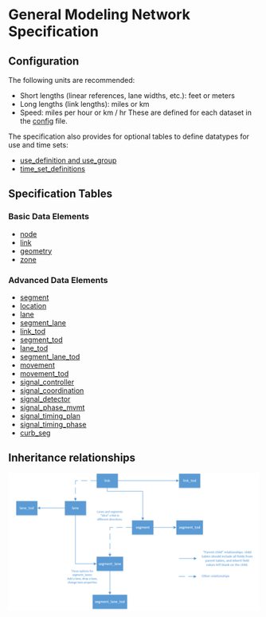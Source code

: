 # General Modeling Network Specification

## Configuration
The following units are recommended:
- Short lengths (linear references, lane widths, etc.): feet or meters
- Long lengths (link lengths): miles or km
- Speed: miles per hour or km / hr
These are defined for each dataset in the [config](Config.md) file.

The specification also provides for optional tables to define datatypes for use and time sets:
- [use_definition and use_group](Use_Definition-and-Use_Group.md)  
- [time_set_definitions](TOD.md#time_set_definitions)

## Specification Tables
### Basic Data Elements
- [node](Node.md)  
- [link](Link.md)
- [geometry](Geometry.md)       
- [zone](Zone.md)
### Advanced Data Elements
- [segment](Segment.md)  
- [location](Location.md)  
- [lane](Lane.md)  
- [segment_lane](Segment_lane.md)
- [link_tod](TOD.md#Link_TOD)  
- [segment_tod](TOD.md#segment_tod)  
- [lane_tod](TOD.md#lane_tod)  
- [segment_lane_tod](TOD.md#segment_lane_tod)  
- [movement](Movement-and-Movement_TOD.md#Movement)  
- [movement_tod](Movement-and-Movement_TOD.md#Movement_TOD) 
- [signal_controller](Signals.md#signal_controller)
- [signal_coordination](Signals.md#signal_coordination)
- [signal_detector](Signals.md#signal_detector)  
- [signal_phase_mvmt](Signals.md#signal_phase_mvmt)  
- [signal_timing_plan](Signals.md#signal_timing_plan)
- [signal_timing_phase](Signals.md#signal_timing_phase)
- [curb_seg](Curb_seg.md)

## Inheritance relationships
![Inheritance relationships](/docs/img/inheritance.png)
